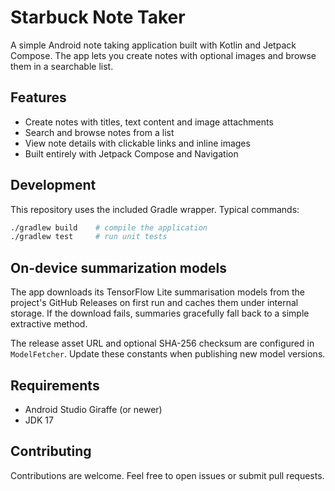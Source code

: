 # Starbuck Note Taker

A simple Android note taking application built with Kotlin and Jetpack Compose. The app lets you create notes with optional images and browse them in a searchable list.

## Features

- Create notes with titles, text content and image attachments
- Search and browse notes from a list
- View note details with clickable links and inline images
- Built entirely with Jetpack Compose and Navigation

## Development

This repository uses the included Gradle wrapper. Typical commands:

```bash
./gradlew build    # compile the application
./gradlew test     # run unit tests
```

## On-device summarization models

The app downloads its TensorFlow Lite summarisation models from the project's
GitHub Releases on first run and caches them under internal storage. If the
download fails, summaries gracefully fall back to a simple extractive method.

The release asset URL and optional SHA-256 checksum are configured in
`ModelFetcher`. Update these constants when publishing new model versions.

## Requirements

- Android Studio Giraffe (or newer)
- JDK 17

## Contributing

Contributions are welcome. Feel free to open issues or submit pull requests.
